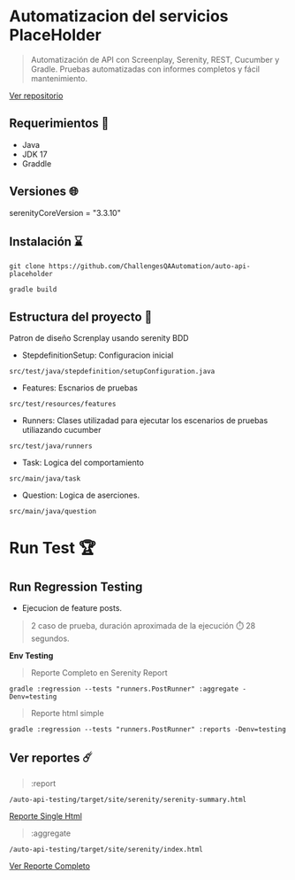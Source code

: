 # Automatizacion del servicios PlaceHolder
> Automatización de API con Screenplay, Serenity, REST, Cucumber y Gradle. Pruebas automatizadas con informes completos y fácil mantenimiento.

[Ver repositorio](https://github.com/ChallengesQAAutomation/auto-api-placeholder)


## Requerimientos 🧗‍
- Java
- JDK 17
- Graddle

## Versiones 🌐

serenityCoreVersion = "3.3.10"

## Instalación  ⌛

```
git clone https://github.com/ChallengesQAAutomation/auto-api-placeholder
```

```
gradle build
```

## Estructura del proyecto 🦾

Patron de diseño Screnplay usando serenity BDD

- StepdefinitionSetup: Configuracion inicial

```
src/test/java/stepdefinition/setupConfiguration.java
```
- Features: Escnarios de pruebas
````
src/test/resources/features
````
- Runners: Clases utilizadad para ejecutar los escenarios de pruebas utiliazando cucumber
````
src/test/java/runners
````
- Task: Logica del comportamiento
```
src/main/java/task
```

- Question: Logica de aserciones.
````
src/main/java/question
````
# Run Test 🏆

## Run Regression Testing


- Ejecucion de feature posts.
> 2 caso de prueba, duración aproximada de la ejecución ⏱️ 28 segundos.

**Env Testing**
>Reporte Completo en Serenity Report

````
gradle :regression --tests "runners.PostRunner" :aggregate -Denv=testing
````
> Reporte html simple
````
gradle :regression --tests "runners.PostRunner" :reports -Denv=testing
````


## Ver reportes ☄️

> :report
```
/auto-api-testing/target/site/serenity/serenity-summary.html
```
[Reporte Single Html](https://challengesqaautomation.github.io/auto-api-placeholder/target/site/serenity/serenity-summary.html)
> :aggregate
```
/auto-api-testing/target/site/serenity/index.html
```
[Ver Reporte Completo](https://challengesqaautomation.github.io/auto-api-placeholder/target/site/serenity/index.html)

